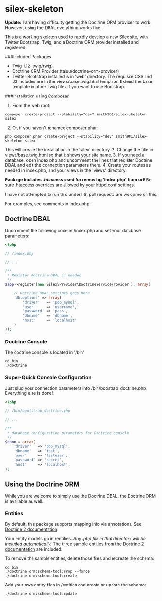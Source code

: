 silex-skeleton
==============

**Update:** I am having difficulty getting the Doctrine ORM provider to work. However, using the DBAL everything works fine.

This is a working skeleton used to rapidly develop a new Silex site, with Twitter Bootstrap, Twig, and a Doctrine ORM provider installed and registered.

###Included Packages
* Twig 1.12 (twig/twig)
* Doctrine ORM Provider (taluu/doctrine-orm-provider)
* Twitter Bootstrap installed is in 'web' directory. The requisite CSS and JS includes are in the views/base.twig.html template. Extend the base template in other Twig files if you want to use Bootstrap.

###Installation using [Composer](http://getcomposer.org)
1. From the web root:
```
composer create-project --stability="dev" smith981/silex-skeleton silex
```
2. Or, if you haven't renamed composer.phar:
```
php composer.phar create-project --stability="dev" smith981/silex-skeleton silex
```  
This will create the installation in the 'silex' directory.
2. Change the title in views/base.twig.html so that it shows your site name.
3. If you need a database, open index.php and uncomment the lines that register Doctrine DBAL and edit the connection parameters there.
4. Create your routes as needed in index.php, and your views in the 'views' directory.

**Package includes *.htaccess* used for removing 'index.php' from url!** Be sure .htaccess overrides are allowed by your httpd.conf settings.

I have not attempted to run this under IIS, pull requests are welcome on this.

For examples, see comments in index.php.

## Doctrine DBAL

Uncomment the following code in /index.php and set your database parameters:

```php
<?php

// /index.php

// ...

/**
 * Register Doctrine DBAL if needed
 */
$app->register(new Silex\Provider\DoctrineServiceProvider(), array(

    // Doctrine DBAL settings goes here
    'db.options' => array(
      	'driver'   => 'pdo_mysql',
  		'user'     => 'username',
  		'password' => 'pass',
  		'dbname'   => 'dbname',
  		'host'	   => 'localhost'
  	)
));
```

### Doctrine Console  
The doctrine console is located in '/bin'
```
cd bin
./doctrine
```

### Super-Quick Console Configuration
Just plug your connection parameters into /bin/boostrap_doctrine.php. Everything else is done!

```php
<?php

// /bin/bootstrap_doctrine.php

// ...

/**
 * database configuration parameters for Doctrine console
 */
$conn = array(
    'driver'   => 'pdo_mysql',
    'dbname'   => 'test',
    'user'     => 'testuser',
    'password' => 'secret',
    'host'     => 'localhost',
);
```

## Using the Doctrine ORM

While you are welcome to simply use the Doctrine DBAL, the Doctrine ORM is available as well.

### Entities
By default, this package supports mapping info via annotations. See [Doctrine 2 documentation](http://docs.doctrine-project.org/en/latest/tutorials/getting-started.html).

Your entity models go in /entities. *Any .php file in that directory will be included automatically.*
The three sample entities from the [Doctrine 2 documentation](http://docs.doctrine-project.org/en/latest/tutorials/getting-started.html) are included.

To remove the sample entities, delete those files and recreate the schema:  
```
cd bin
./doctrine orm:schema-tool:drop --force
./doctrine orm:schema-tool:create
```

Add your own entity files in /entities and create or update the schema:  
```
./doctrine orm:schema-tool:update
```

